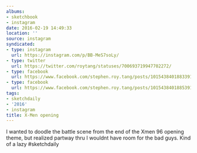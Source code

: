 ```yaml
---
albums:
- sketchbook
- instagram
date: 2016-02-19 14:49:33
location: ''
source: instagram
syndicated:
- type: instagram
  url: https://instagram.com/p/BB-MeS7soLy/
- type: twitter
  url: https://twitter.com/roytang/statuses/700693719947702272/
- type: facebook
  url: https://www.facebook.com/stephen.roy.tang/posts/10154384018833912:0
- type: facebook
  url: https://www.facebook.com/stephen.roy.tang/posts/10154384018853912
tags:
- sketchdaily
- '2016'
- instagram
title: X-Men opening
---
```


I wanted to doodle the battle scene from the end of the Xmen 96 opening theme, but realized partway thru I wouldnt have room for the bad guys. Kind of a lazy #sketchdaily